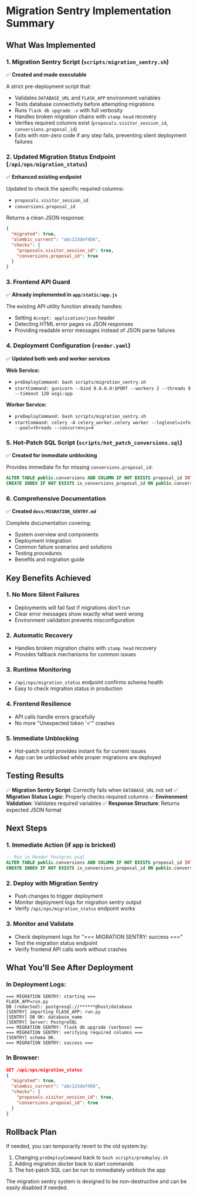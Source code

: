 # Migration Sentry Implementation Summary

## What Was Implemented

### 1. Migration Sentry Script (`scripts/migration_sentry.sh`)

✅ **Created and made executable**

A strict pre-deployment script that:
- Validates `DATABASE_URL` and `FLASK_APP` environment variables
- Tests database connectivity before attempting migrations
- Runs `flask db upgrade -v` with full verbosity
- Handles broken migration chains with `stamp head` recovery
- Verifies required columns exist (`proposals.visitor_session_id`, `conversions.proposal_id`)
- Exits with non-zero code if any step fails, preventing silent deployment failures

### 2. Updated Migration Status Endpoint (`/api/ops/migration_status`)

✅ **Enhanced existing endpoint**

Updated to check the specific required columns:
- `proposals.visitor_session_id`
- `conversions.proposal_id`

Returns a clean JSON response:
```json
{
  "migrated": true,
  "alembic_current": "abc123def456",
  "checks": {
    "proposals.visitor_session_id": true,
    "conversions.proposal_id": true
  }
}
```

### 3. Frontend API Guard

✅ **Already implemented in `app/static/app.js`**

The existing API utility function already handles:
- Setting `Accept: application/json` header
- Detecting HTML error pages vs JSON responses
- Providing readable error messages instead of JSON parse failures

### 4. Deployment Configuration (`render.yaml`)

✅ **Updated both web and worker services**

**Web Service:**
- `preDeployCommand: bash scripts/migration_sentry.sh`
- `startCommand: gunicorn --bind 0.0.0.0:$PORT --workers 2 --threads 8 --timeout 120 wsgi:app`

**Worker Service:**
- `preDeployCommand: bash scripts/migration_sentry.sh`
- `startCommand: celery -A celery_worker.celery worker --loglevel=info --pool=threads --concurrency=4`

### 5. Hot-Patch SQL Script (`scripts/hot_patch_conversions.sql`)

✅ **Created for immediate unblocking**

Provides immediate fix for missing `conversions.proposal_id`:
```sql
ALTER TABLE public.conversions ADD COLUMN IF NOT EXISTS proposal_id INTEGER;
CREATE INDEX IF NOT EXISTS ix_conversions_proposal_id ON public.conversions (proposal_id);
```

### 6. Comprehensive Documentation

✅ **Created `docs/MIGRATION_SENTRY.md`**

Complete documentation covering:
- System overview and components
- Deployment integration
- Common failure scenarios and solutions
- Testing procedures
- Benefits and migration guide

## Key Benefits Achieved

### 1. **No More Silent Failures**
- Deployments will fail fast if migrations don't run
- Clear error messages show exactly what went wrong
- Environment validation prevents misconfiguration

### 2. **Automatic Recovery**
- Handles broken migration chains with `stamp head` recovery
- Provides fallback mechanisms for common issues

### 3. **Runtime Monitoring**
- `/api/ops/migration_status` endpoint confirms schema health
- Easy to check migration status in production

### 4. **Frontend Resilience**
- API calls handle errors gracefully
- No more "Unexpected token '<'" crashes

### 5. **Immediate Unblocking**
- Hot-patch script provides instant fix for current issues
- App can be unblocked while proper migrations are deployed

## Testing Results

✅ **Migration Sentry Script**: Correctly fails when `DATABASE_URL` not set
✅ **Migration Status Logic**: Properly checks required columns
✅ **Environment Validation**: Validates required variables
✅ **Response Structure**: Returns expected JSON format

## Next Steps

### 1. **Immediate Action (if app is bricked)**
```sql
-- Run in Render Postgres psql
ALTER TABLE public.conversions ADD COLUMN IF NOT EXISTS proposal_id INTEGER;
CREATE INDEX IF NOT EXISTS ix_conversions_proposal_id ON public.conversions (proposal_id);
```

### 2. **Deploy with Migration Sentry**
- Push changes to trigger deployment
- Monitor deployment logs for migration sentry output
- Verify `/api/ops/migration_status` endpoint works

### 3. **Monitor and Validate**
- Check deployment logs for "=== MIGRATION SENTRY: success ==="
- Test the migration status endpoint
- Verify frontend API calls work without crashes

## What You'll See After Deployment

### In Deployment Logs:
```
=== MIGRATION SENTRY: starting ===
FLASK_APP=run.py
DB (redacted): postgresql://******@host/database
[SENTRY] importing FLASK_APP: run.py
[SENTRY] DB OK: database_name
[SENTRY] Server: PostgreSQL
=== MIGRATION SENTRY: flask db upgrade (verbose) ===
=== MIGRATION SENTRY: verifying required columns ===
[SENTRY] schema OK.
=== MIGRATION SENTRY: success ===
```

### In Browser:
```json
GET /api/ops/migration_status
{
  "migrated": true,
  "alembic_current": "abc123def456",
  "checks": {
    "proposals.visitor_session_id": true,
    "conversions.proposal_id": true
  }
}
```

## Rollback Plan

If needed, you can temporarily revert to the old system by:
1. Changing `preDeployCommand` back to `bash scripts/predeploy.sh`
2. Adding migration doctor back to start commands
3. The hot-patch SQL can be run to immediately unblock the app

The migration sentry system is designed to be non-destructive and can be easily disabled if needed.
